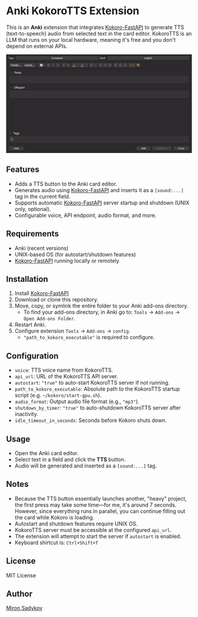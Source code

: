 # Anki KokoroTTS Extension

This is an **Anki** extension that integrates [Kokoro-FastAPI](https://github.com/remsky/Kokoro-FastAPI) to generate TTS (text-to-speech) audio from selected text in the card editor. KokoroTTS is an LLM that runs on your local hardware, meaning it's free and you don't depend on external APIs.

![preview](./preview.gif)

## Features

- Adds a TTS button to the Anki card editor.
- Generates audio using [Kokoro-FastAPI](https://github.com/remsky/Kokoro-FastAPI) and inserts it as a `[sound:...]` tag in the current field.
- Supports automatic [Kokoro-FastAPI](https://github.com/remsky/Kokoro-FastAPI) server startup and shutdown (UNIX only, optional).
- Configurable voice, API endpoint, audio format, and more.

## Requirements

- Anki (recent versions)
- UNIX-based OS (for autostart/shutdown features)
- [Kokoro-FastAPI](https://github.com/remsky/Kokoro-FastAPI) running locally or remotely

## Installation

1. Install [Kokoro-FastAPI](https://github.com/remsky/Kokoro-FastAPI)
2. Download or clone this repository.
3. Move, copy, or symlink the entire folder to your Anki add-ons directory.
   - To find your add-ons directory, in Anki go to: `Tools` → `Add-ons` → `Open Add-ons Folder`.
4. Restart Anki.
5. Configure extension `Tools` → `Add-ons` → `config`.
   - `"path_to_kokoro_executable"` is required to configure.

## Configuration

- `voice`: TTS voice name from KokoroTTS.
- `api_url`: URL of the KokoroTTS API server.
- `autostart`: `"true"` to auto-start KokoroTTS server if not running.
- `path_to_kokoro_executable`: Absolute path to the KokoroTTS startup script (e.g. `~/kokoro/start-gpu.sh`).
- `audio_format`: Output audio file format (e.g., `"mp3"`).
- `shutdown_by_timer`: `"true"` to auto-shutdown KokoroTTS server after inactivity.
- `idle_timeout_in_seconds`: Seconds before Kokoro shuts down.

## Usage

- Open the Anki card editor.
- Select text in a field and click the **TTS** button.
- Audio will be generated and inserted as a `[sound:...]` tag.

## Notes

- Because the TTS button essentially launches another, "heavy" project, the first press may take some time—for me, it's around 7 seconds. However, since everything runs in parallel, you can continue filling out the card while Kokoro is loading.
- Autostart and shutdown features require UNIX OS.
- KokoroTTS server must be accessible at the configured `api_url`.
- The extension will attempt to start the server if `autostart` is enabled.
- Keyboard shirtcut is: `Ctrl+Shift+T`

## License

MIT License

## Author

[Miron Sadykov](https://github.com/Reagent992)
